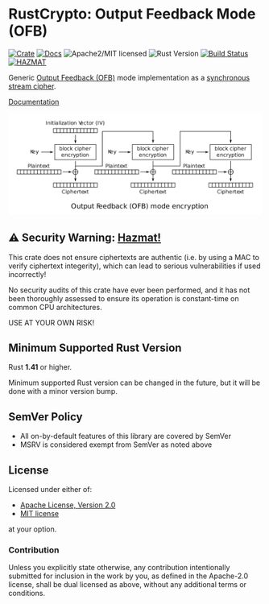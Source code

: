 # RustCrypto: Output Feedback Mode (OFB)

[![Crate][crate-image]][crate-link]
[![Docs][docs-image]][docs-link]
![Apache2/MIT licensed][license-image]
![Rust Version][rustc-image]
[![Build Status][build-image]][build-link]
[![HAZMAT][hazmat-image]][hazmat-link]

Generic [Output Feedback (OFB)][1] mode implementation as a
[synchronous stream cipher][2].

[Documentation][docs-link]

![Diagram](https://github.com/RustCrypto/meta/blob/master/img/stream-ciphers/ofb.png?raw=true)

## ⚠️ Security Warning: [Hazmat!][hazmat-link]

This crate does not ensure ciphertexts are authentic (i.e. by using a MAC to
verify ciphertext integerity), which can lead to serious vulnerabilities
if used incorrectly!

No security audits of this crate have ever been performed, and it has not been
thoroughly assessed to ensure its operation is constant-time on common CPU
architectures.

USE AT YOUR OWN RISK!

## Minimum Supported Rust Version

Rust **1.41** or higher.

Minimum supported Rust version can be changed in the future, but it will be
done with a minor version bump.

## SemVer Policy

- All on-by-default features of this library are covered by SemVer
- MSRV is considered exempt from SemVer as noted above

## License

Licensed under either of:

 * [Apache License, Version 2.0](http://www.apache.org/licenses/LICENSE-2.0)
 * [MIT license](http://opensource.org/licenses/MIT)

at your option.

### Contribution

Unless you explicitly state otherwise, any contribution intentionally submitted
for inclusion in the work by you, as defined in the Apache-2.0 license, shall be
dual licensed as above, without any additional terms or conditions.

[//]: # (badges)

[crate-image]: https://img.shields.io/crates/v/ofb.svg
[crate-link]: https://crates.io/crates/ofb
[docs-image]: https://docs.rs/ofb/badge.svg
[docs-link]: https://docs.rs/ofb/
[license-image]: https://img.shields.io/badge/license-Apache2.0/MIT-blue.svg
[rustc-image]: https://img.shields.io/badge/rustc-1.41+-blue.svg
[hazmat-image]: https://img.shields.io/badge/crypto-hazmat%E2%9A%A0%EF%B8%8F-red.svg
[hazmat-link]: https://github.com/RustCrypto/meta/wiki/About-%22hazmat%22-crates
[build-image]: https://github.com/RustCrypto/stream-ciphers/workflows/ofb/badge.svg?branch=master&event=push
[build-link]: https://github.com/RustCrypto/stream-ciphers/actions?query=workflow%3Aofb

[//]: # (footnotes)

[1]: https://en.wikipedia.org/wiki/Block_cipher_mode_of_operation#OFB
[2]: https://en.wikipedia.org/wiki/Stream_cipher#Synchronous_stream_ciphers

